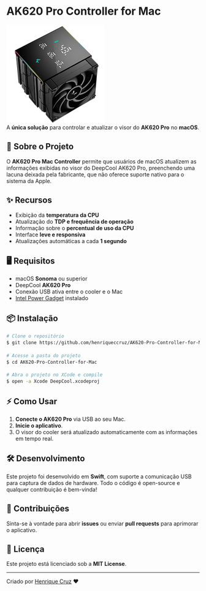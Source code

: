 # AK620 Pro Controller for Mac

![App Icon](./AppIcon.png)  
A **única solução** para controlar e atualizar o visor do **AK620 Pro** no **macOS**.

## 🚀 Sobre o Projeto
O **AK620 Pro Mac Controller** permite que usuários de macOS atualizem as informações exibidas no visor do DeepCool AK620 Pro, preenchendo uma lacuna deixada pela fabricante, que não oferece suporte nativo para o sistema da Apple.

## ✨ Recursos
- Exibição da **temperatura da CPU**
- Atualização do **TDP e frequência de operação**
- Informação sobre o **percentual de uso da CPU**
- Interface **leve e responsiva**
- Atualizações automáticas a cada **1 segundo**

## 🖥️ Requisitos
- macOS **Sonoma** ou superior
- DeepCool **AK620 Pro**
- Conexão USB ativa entre o cooler e o Mac
- [Intel Power Gadget](https://intel-power-gadget.macupdate.com/) instalado 

## 📦 Instalação
```sh
# Clone o repositório
$ git clone https://github.com/henriqueccruz/AK620-Pro-Controller-for-Mac.git

# Acesse a pasta do projeto
$ cd AK620-Pro-Controller-for-Mac

# Abra o projeto no XCode e compile
$ open -a Xcode DeepCool.xcodeproj
```

## ⚡ Como Usar
1. **Conecte o AK620 Pro** via USB ao seu Mac.
2. **Inicie o aplicativo**.
3. O visor do cooler será atualizado automaticamente com as informações em tempo real.

## 🛠️ Desenvolvimento
Este projeto foi desenvolvido em **Swift**, com suporte a comunicação USB para captura de dados de hardware. Todo o código é open-source e qualquer contribuição é bem-vinda!

## 🤝 Contribuições
Sinta-se à vontade para abrir **issues** ou enviar **pull requests** para aprimorar o aplicativo.

## 📜 Licença
Este projeto está licenciado sob a **MIT License**.

---
Criado por [Henrique Cruz](https://github.com/henriqueccruz) ❤️
